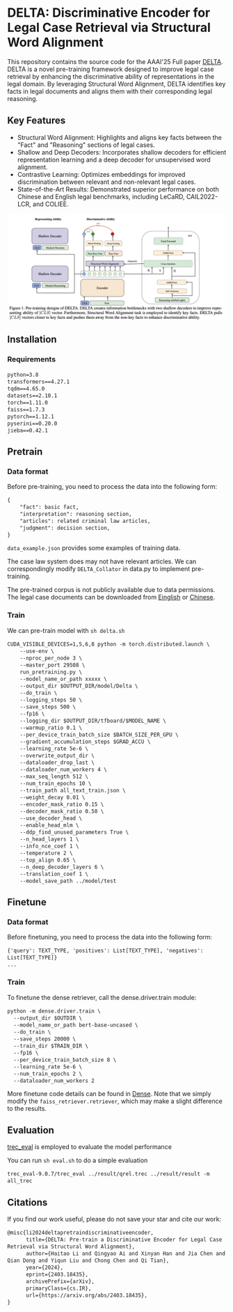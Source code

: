 

# DELTA: Discriminative Encoder for Legal Case Retrieval via Structural Word Alignment


This repository contains the source code for the AAAI'25 Full paper [DELTA](https://arxiv.org/pdf/2403.18435).
DELTA is a novel pre-training framework designed to improve legal case retrieval by enhancing the discriminative ability of representations in the legal domain. By leveraging Structural Word Alignment, DELTA identifies key facts in legal documents and aligns them with their corresponding legal reasoning.

## Key Features
- Structural Word Alignment: Highlights and aligns key facts between the "Fact" and "Reasoning" sections of legal cases.
- Shallow and Deep Decoders: Incorporates shallow decoders for efficient representation learning and a deep decoder for unsupervised word alignment.
- Contrastive Learning: Optimizes embeddings for improved discrimination between relevant and non-relevant legal cases.
- State-of-the-Art Results: Demonstrated superior performance on both Chinese and English legal benchmarks, including LeCaRD, CAIL2022-LCR, and COLIEE.

![image](./figure/framework.png)

## Installation

### Requirements
```
python=3.8
transformers==4.27.1
tqdm==4.65.0 
datasets==2.10.1
torch==1.11.0
faiss==1.7.3 
pytorch==1.12.1
pyserini==0.20.0
jieba==0.42.1 
```

<!-- ### Released Models


We have uploaded some checkpoints to Huggingface Hub.

| Model              | Description                                               | Link                                                         |
| ------------------ | --------------------------------------------------------- | ------------------------------------------------------------ |
| DELTA_zh          | Pre-training on Chinese criminal law legal case documents               | [CSHaitao/DELTA_zh](CSHaitao/DELTA_CN)    |
| DELTA_en          | Pre-trianed on English legal case documents                | [CSHaitao/DELTA_en](CSHaitao/DELTA_EN) |
| DELTA_en_finetune | Finetune the DELTA_en on the COLIEE training data | [CSHaitao/DELTA_en_finetune](CSHaitao/DELTA_EN_Finetune)             

You can load them quickly with following codes:

```
from transformers import AutoModel
model = AutoModel.from_pretrained('CSHaitao/DELTA_zh')
``` -->


## Pretrain

### Data format

Before pre-training, you need to process the data into the following form:
```
{   
    "fact": basic fact,
    "interpretation": reasoning section, 
    "articles": related criminal law articles,
    "judgment": decision section,
}

```
`data_example.json` provides some examples of training data.

The case law system does may not have relevant articles. We can correspondingly modify `DELTA_Collator` in data.py to implement pre-training.

The pre-trained corpus is not publicly available due to data permissions. The legal case documents can be downloaded from [Einglish](https://case.law/) or [Chinese](https://wenshu.court.gov.cn/).

### Train

We can pre-train model with ```sh delta.sh```

```
CUDA_VISIBLE_DEVICES=1,5,6,8 python -m torch.distributed.launch \
    --use-env \
    --nproc_per_node 3 \
    --master_port 29508 \
    run_pretraining.py \
    --model_name_or_path xxxxx \
    --output_dir $OUTPUT_DIR/model/Delta \
    --do_train \
    --logging_steps 50 \
    --save_steps 500 \
    --fp16 \
    --logging_dir $OUTPUT_DIR/tfboard/$MODEL_NAME \
    --warmup_ratio 0.1 \
    --per_device_train_batch_size $BATCH_SIZE_PER_GPU \
    --gradient_accumulation_steps $GRAD_ACCU \
    --learning_rate 5e-6 \
    --overwrite_output_dir \
    --dataloader_drop_last \
    --dataloader_num_workers 4 \
    --max_seq_length 512 \
    --num_train_epochs 10 \
    --train_path all_text_train.json \
    --weight_decay 0.01 \
    --encoder_mask_ratio 0.15 \
    --decoder_mask_ratio 0.50 \
    --use_decoder_head \
    --enable_head_mlm \
    --ddp_find_unused_parameters True \
    --n_head_layers 1 \
    --info_nce_coef 1 \
    --temperature 2 \
    --top_align 0.65 \
    --n_deep_decoder_layers 6 \
    --translation_coef 1 \
    --model_save_path ../model/test

```


## Finetune

### Data format

Before finetuning, you need to process the data into the following form:
```
{'query': TEXT_TYPE, 'positives': List[TEXT_TYPE], 'negatives': List[TEXT_TYPE]}
...
```
### Train

To finetune the dense retriever, call the dense.driver.train module:

```
python -m dense.driver.train \  
  --output_dir $OUTDIR \  
  --model_name_or_path bert-base-uncased \  
  --do_train \  
  --save_steps 20000 \  
  --train_dir $TRAIN_DIR \
  --fp16 \  
  --per_device_train_batch_size 8 \  
  --learning_rate 5e-6 \  
  --num_train_epochs 2 \  
  --dataloader_num_workers 2
```

More finetune code details can be found in [Dense](https://github.com/luyug/Dense). Note that we simply modify the `faiss_retriever.retriever`, which may make a slight difference to the results.

## Evaluation

[trec_eval](https://trec.nist.gov/trec_eval/) is employed to evaluate the model performance

You can run `sh eval.sh` to do a simple evaluation
```
trec_eval-9.0.7/trec_eval ../result/qrel.trec ../result/result -m all_trec
```


## Citations

If you find our work useful, please do not save your star and cite our work:

```
@misc{li2024deltapretraindiscriminativeencoder,
      title={DELTA: Pre-train a Discriminative Encoder for Legal Case Retrieval via Structural Word Alignment}, 
      author={Haitao Li and Qingyao Ai and Xinyan Han and Jia Chen and Qian Dong and Yiqun Liu and Chong Chen and Qi Tian},
      year={2024},
      eprint={2403.18435},
      archivePrefix={arXiv},
      primaryClass={cs.IR},
      url={https://arxiv.org/abs/2403.18435}, 
}
```
